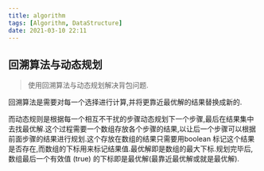 ```yaml
---
title: algorithm
tags: [Algorithm, DataStructure]
date: 2021-03-10 22:11
---
```


## 回溯算法与动态规划

> 使用回溯算法与动态规划解决背包问题.

回溯算法是需要对每一个选择进行计算,并将更靠近最优解的结果替换成新的.

而动态规则是根据每一个相互不干扰的步骤动态规划下一个步骤,最后在结果集中去找最优解.这个过程需要一个数组存放各个步骤的结果,以让后一个步骤可以根据前面步骤的结果进行规划.这个存放在数组的结果只需要用boolean 标记这个结果是否存在,而数组的下标用来标记结果值.最优解即是数组的最大下标.规划完毕后,数组最后一个有效值 (true) 的下标即是最优解(最靠近最优解或就是最优解).
